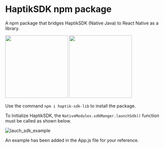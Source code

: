 # HaptikSDK npm package
A npm package that bridges HaptikSDK (Native Java) to React Native as a library.



<img src="https://user-images.githubusercontent.com/84241885/198878080-ae7d32b2-4854-4734-a6b5-0f1d63e65944.jpeg" width="200">      <img src="https://user-images.githubusercontent.com/84241885/198878089-e46574c3-882d-47d9-a4a9-bcdb040a8875.jpeg" width = "200">

Use the command `npm i haptik-sdk-lib` to install the package.

To Initialize HaptikSDK, the `NativeModules.sdkManger.launchSdk()` function must be called as shown below.

![lauch_sdk_example](https://user-images.githubusercontent.com/84241885/198877783-99104712-92f7-4376-9490-ee84c1765171.png)

An example has been added in the App.js file for your reference.


